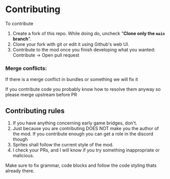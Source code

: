 # Contributing

To contribute
1. Create a fork of this repo. While doing do, uncheck "**Clone only the `main` branch**".
2. Clone your fork with git or edit it using Github's web UI.
3. Contribute to the mod once you finish developing what you wanted: Contribute -> Open pull request

### Merge conflicts:

If there is a merge conflict in bundles or something we will fix it

If you contribute code you probably know how to resolve them anyway so please merge upstream before PR

## Contributing rules
1. If you have anything concerning early game bridges, don't.
2. Just because you are contributing DOES NOT make you the author of the mod.
If you contribute enough you can get a role in the discord though
3. Sprites shall follow the current style of the mod.
4. I check your PRs, and I will know if you try something inappropriate or malicious.

Make sure to fix grammar, code blocks and follow the code styling thats already there.
